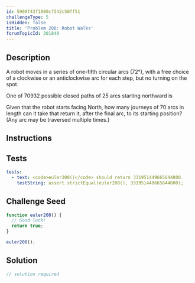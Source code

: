 ```yaml
---
id: 5900f43f1000cf542c50ff51
challengeType: 5
isHidden: false
title: 'Problem 208: Robot Walks'
forumTopicId: 301849
---
```


## Description
<section id='description'>
A robot moves in a series of one-fifth circular arcs (72°), with a free choice of a clockwise or an anticlockwise arc for each step, but no turning on the spot.

One of 70932 possible closed paths of 25 arcs starting northward is



Given that the robot starts facing North, how many journeys of 70 arcs in length can it take that return it, after the final arc, to its starting position?
(Any arc may be traversed multiple times.)
</section>

## Instructions
<section id='instructions'>

</section>

## Tests
<section id='tests'>

```yml
tests:
  - text: <code>euler208()</code> should return 331951449665644800.
    testString: assert.strictEqual(euler208(), 331951449665644800);

```

</section>

## Challenge Seed
<section id='challengeSeed'>

<div id='js-seed'>

```js
function euler208() {
  // Good luck!
  return true;
}

euler208();
```

</div>



</section>

## Solution
<section id='solution'>

```js
// solution required
```

</section>
